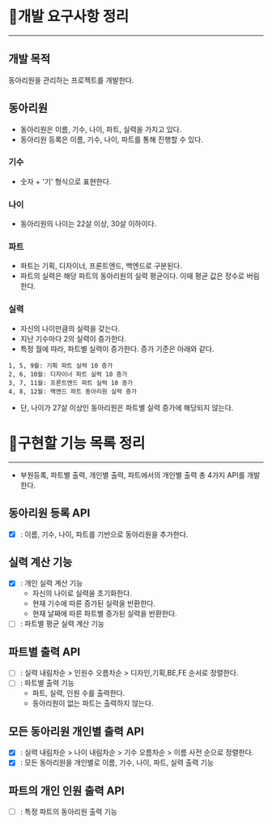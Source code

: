 # 🚀개발 요구사항 정리

---

## 개발 목적

동아리원을 관리하는 프로젝트를 개발한다.

## 동아리원

- 동아리원은 이름, 기수, 나이, 파트, 실력을 가지고 있다.
- 동아리원 등록은 이름, 기수, 나이, 파트를 통해 진행할 수 있다.

### 기수

- 숫자 + '기' 형식으로 표현한다.

### 나이

- 동아리원의 나이는 22살 이상, 30살 이하이다.

### 파트

- 파트는 기획, 디자이너, 프론트엔드, 백엔드로 구분된다.
- 파트의 실력은 해당 파트의 동아리원의 실력 평균이다. 이때 평균 값은 정수로 버림한다.

### 실력

- 자신의 나이만큼의 실력을 갖는다.
- 지난 기수마다 2의 실력이 증가한다.
- 특정 월에 따라, 파트별 실력이 증가한다. 증가 기준은 아래와 같다.

```plaintext
1, 5, 9월: 기획 파트 실력 10 증가
2, 6, 10월: 디자이너 파트 실력 10 증가
3, 7, 11월: 프론트엔드 파트 실력 10 증가
4, 8, 12월: 백엔드 파트 동아리원 실력 증가 
```

- 단, 나이가 27살 이상인 동아리원은 파트별 실력 증가에 해당되지 않는다.

# 📄구현할 기능 목록 정리

---

- 부원등록, 파트별 출력, 개인별 출력, 파트에서의 개인별 출력 총 4가지 API를 개발한다.

## 동아리원 등록 API

- [x] : 이름, 기수, 나이, 파트를 기반으로 동아리원을 추가한다.

## 실력 계산 기능

- [x] : 개인 실력 계산 기능
    - 자신의 나이로 실력을 초기화한다.
    - 현재 기수에 따른 증가된 실력을 반환한다.
    - 현재 날짜에 따른 파트별 증가된 실력을 반환한다.
- [ ] : 파트별 평균 실력 계산 기능

## 파트별 출력 API

- [ ] : 실력 내림차순 > 인원수 오름차순 > 디자인,기획,BE,FE 순서로 정렬한다.
- [ ] : 파트별 출력 기능
    - 파트, 실력, 인원 수를 출력한다.
    - 동아리원이 없는 파트는 출력하지 않는다.

## 모든 동아리원 개인별 출력 API

- [x] : 실력 내림차순 > 나이 내림차순 > 기수 오름차순 > 이름 사전 순으로 정렬한다.
- [x] : 모든 동아리원을 개인별로 이름, 기수, 나이, 파트, 실력 출력 기능

## 파트의 개인 인원 출력 API

- [ ] : 특정 파트의 동아리원 출력 기능

